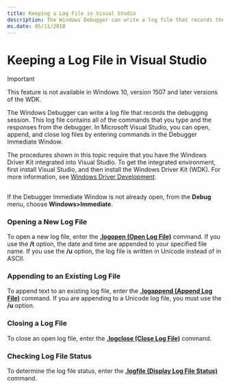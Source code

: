 ```yaml
---
title: Keeping a Log File in Visual Studio
description: The Windows Debugger can write a log file that records the debugging session.
ms.date: 05/11/2018
---
```


# Keeping a Log File in Visual Studio

> [!IMPORTANT]
> This feature is not available in Windows 10, version 1507 and later versions of the WDK.
>


The Windows Debugger can write a log file that records the debugging session. This log file contains all of the commands that you type and the responses from the debugger. In Microsoft Visual Studio, you can open, append, and close log files by entering commands in the Debugger Immediate Window.

The procedures shown in this topic require that you have the Windows Driver Kit integrated into Visual Studio. To get the integrated environment, first install Visual Studio, and then install the Windows Driver Kit (WDK). For more information, see [Windows Driver Development](../index.yml).

## <span id="ddk_keeping_a_log_file_dbg"></span><span id="DDK_KEEPING_A_LOG_FILE_DBG"></span>


If the Debugger Immediate Window is not already open, from the **Debug** menu, choose **Windows&gt;Immediate**.

### <span id="opening_a_new_log_file"></span><span id="OPENING_A_NEW_LOG_FILE"></span>Opening a New Log File

To open a new log file, enter the [**.logopen (Open Log File)**](-logopen--open-log-file-.md) command. If you use the **/t** option, the date and time are appended to your specified file name. If you use the **/u** option, the log file is written in Unicode instead of in ASCII.

### <span id="appending_to_an_existing_log_file"></span><span id="APPENDING_TO_AN_EXISTING_LOG_FILE"></span>Appending to an Existing Log File

To append text to an existing log file, enter the [**.logappend (Append Log File)**](-logappend--append-log-file-.md) command. If you are appending to a Unicode log file, you must use the **/u** option.

### <span id="closing_a_log_file"></span><span id="CLOSING_A_LOG_FILE"></span>Closing a Log File

To close an open log file, enter the [**.logclose (Close Log File)**](-logclose--close-log-file-.md) command.

### <span id="checking_log_file_status"></span><span id="CHECKING_LOG_FILE_STATUS"></span>Checking Log File Status

To determine the log file status, enter the [**.logfile (Display Log File Status)**](-logfile--display-log-file-status-.md) command.

 

